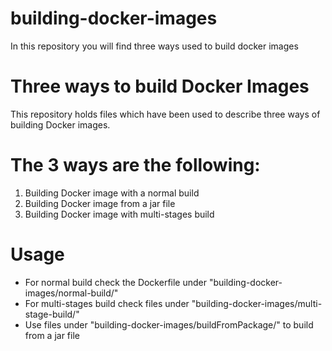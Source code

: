 # building-docker-images
In this repository you will find three ways used to build docker images

# Three ways to build Docker Images
This repository holds files which have been used to describe three ways of building Docker images.

# The 3 ways are the following:
1. Building Docker image with a normal build
2. Building Docker image from a jar file
3. Building Docker image with multi-stages build

# Usage
- For normal build check the Dockerfile under "building-docker-images/normal-build/"
- For multi-stages build check files under "building-docker-images/multi-stage-build/"
- Use files under "building-docker-images/buildFromPackage/" to build from a jar file

